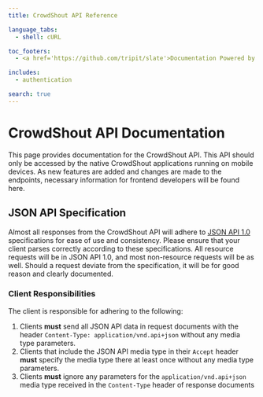```yaml
---
title: CrowdShout API Reference

language_tabs:
  - shell: cURL

toc_footers:
  - <a href='https://github.com/tripit/slate'>Documentation Powered by Slate</a>

includes:
  - authentication

search: true
---
```


# CrowdShout API Documentation

This page provides documentation for the CrowdShout API. This API should only be accessed by the native
CrowdShout applications running on mobile devices. As new features are added and changes are made
to the endpoints, necessary information for frontend developers will be found here.

## JSON API Specification

Almost all responses from the CrowdShout API will adhere to [JSON API 1.0]('http://jsonapi.org/') specifications
for ease of use and consistency. Please ensure that your client parses correctly according to these specifications.
All resource requests will be in JSON API 1.0, and most non-resource requests will be as well. Should
a request deviate from the specification, it will be for good reason and clearly documented.

### Client Responsibilities
The client is responsible for adhering to the following:

1. Clients **must** send all JSON API data in request documents with the header `Content-Type: application/vnd.api+json`
without any media type parameters.
2. Clients that include the JSON API media type in their `Accept` header  **must** specify the media
type there at least once without any media type parameters.
3. Clients **must** ignore any parameters for the `application/vnd.api+json` media type received in the
`Content-Type` header of response documents

